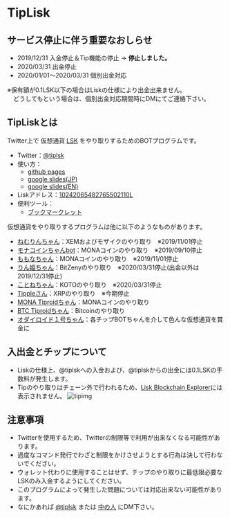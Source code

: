 # TipLisk

## サービス停止に伴う重要なおしらせ
- 2019/12/31 入金停止＆Tip機能の停止 -> **停止しました。**
- 2020/03/31 出金停止
- 2020/01/01～2020/03/31 個別出金対応

※保有額が0.1LSK以下の場合はLiskの仕様により出金出来ません。<br>
　どうしてもという場合は、個別出金対応期間時にDMにてご連絡下さい。

## TipLiskとは
Twitter上で 仮想通貨 [LSK](https://lisk.io/) をやり取りするためのBOTプログラムです。
- Twitter：[@tiplsk](https://twitter.com/tiplsk)
- 使い方：
  - [github pages](https://lisknonanika.github.io/tiplsk-doc/howto.html)
  - [google slides(JP)](https://docs.google.com/presentation/d/e/2PACX-1vSDKpamTEG4j8qkz90wyNDzJWGgAKEFuAxp_2M-Akcwmsm054Dr4NErfFE3chn2ZKERuzqBWpBLlRsB/pub?start=false&loop=false&delayms=3000)
  - [google slides(EN)](https://docs.google.com/presentation/d/e/2PACX-1vTaJ3FTqwG6FlqHejAanStBpn5K3kZBpQu7gIqX25RLoG7nel3FxeiZWsy8u3wb-WEu6fcDuBj9ci4H/pub?start=false&loop=false&delayms=3000)
- Liskアドレス：[10242065482765502110L ](https://explorer.lisk.io/address/10242065482765502110L)
- 便利ツール：
  - [ブックマークレット](https://lisknonanika.github.io/tiplsk-doc/bookmarklet.html)

仮想通貨をやり取りするプログラムは他に以下のようなものがあります。
- [ねむりんちゃん](https://twitter.com/tipnem)：XEMおよびモザイクのやり取り　※2019/11/01停止
- [モナコインちゃんbot](https://twitter.com/tipmona)：MONAコインのやり取り　※2019/09/10停止
- [ももなちゃん](https://twitter.com/monatipbot)：MONAコインのやり取り　※2019/11/01停止
- [りん姫ちゃん](https://twitter.com/zenytips)：BitZenyのやり取り　※2020/03/31停止(出金以外は2019/12/31停止)
- [ことねちゃん](https://twitter.com/tipkotone)：KOTOのやり取り　※2020/03/31停止
- [Tippleさん](https://twitter.com/tipxrp)：XRPのやり取り　※今期停止
- [MONA Tiproidちゃん](https://twitter.com/monatiproid)：MONAコインのやり取り
- [BTC Tiproidちゃん](https://twitter.com/btctiproid)：Bitcoinのやり取り
- [オダイロイド１号ちゃん](https://twitter.com/odairoid_001)：各チップBOTちゃんを介して色んな仮想通貨を賞金に

## 入出金とチップについて
- Liskの仕様上、@tiplskへの入金および、@tiplskからの出金には0.1LSKの手数料が発生します。
- Tipのやり取りはチェーン外で行われるため、[Lisk Blockchain Explorer](https://explorer.lisk.io/)には表示されません。
![tipimg](https://lisknonanika.github.io/tiplsk-doc/img/tipimg.png)

## 注意事項
- Twitterを使用するため、Twitterの制限等で利用が出来なくなる可能性があります。
- 過度なコマンド発行でわざと制限をかけさせようとする行為は決して行わないでください。
- ウォレット代わりに使用することはせず、チップのやり取りに最低限必要なLSKのみ入金するようにしてください。
- このプログラムによって発生した問題については対応出来ない可能性があります。
- なにかあれば [@tiplsk](https://twitter.com/tiplsk) または [中の人](https://twitter.com/ys_mdmg) にDM下さい。
